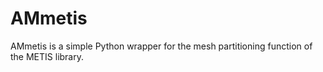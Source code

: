# AMmetis

AMmetis is a simple Python wrapper for the mesh partitioning function of the METIS library.
